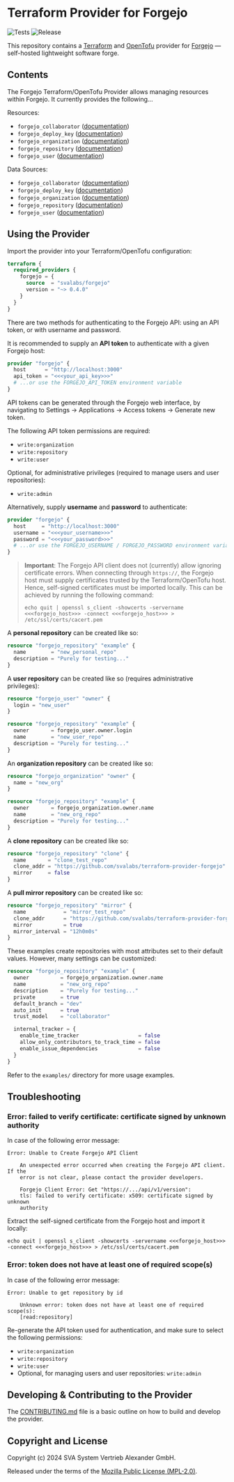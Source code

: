 # Terraform Provider for Forgejo

![Tests](https://github.com/svalabs/terraform-provider-forgejo/actions/workflows/test.yml/badge.svg)
![Release](https://github.com/svalabs/terraform-provider-forgejo/actions/workflows/release.yml/badge.svg)

This repository contains a [Terraform](https://www.terraform.io/) and [OpenTofu](https://opentofu.org/) provider for [Forgejo](https://forgejo.org/) — self-hosted lightweight software forge.

## Contents

The Forgejo Terraform/OpenTofu Provider allows managing resources within Forgejo. It currently provides the following...

Resources:

- `forgejo_collaborator` ([documentation](docs/resources/collaborator.md))
- `forgejo_deploy_key` ([documentation](docs/resources/deploy_key.md))
- `forgejo_organization` ([documentation](docs/resources/organization.md))
- `forgejo_repository` ([documentation](docs/resources/repository.md))
- `forgejo_user` ([documentation](docs/resources/user.md))

Data Sources:

- `forgejo_collaborator` ([documentation](docs/data-sources/collaborator.md))
- `forgejo_deploy_key` ([documentation](docs/data-sources/deploy_key.md))
- `forgejo_organization` ([documentation](docs/data-sources/organization.md))
- `forgejo_repository` ([documentation](docs/data-sources/repository.md))
- `forgejo_user` ([documentation](docs/data-sources/user.md))

## Using the Provider

Import the provider into your Terraform/OpenTofu configuration:

```terraform
terraform {
  required_providers {
    forgejo = {
      source  = "svalabs/forgejo"
      version = "~> 0.4.0"
    }
  }
}
```

There are two methods for authenticating to the Forgejo API: using an API token, or with username and password.

It is recommended to supply an **API token** to authenticate with a given Forgejo host:

```terraform
provider "forgejo" {
  host      = "http://localhost:3000"
  api_token = "<<<your_api_key>>>"
  # ...or use the FORGEJO_API_TOKEN environment variable
}
```

API tokens can be generated through the Forgejo web interface, by navigating to Settings → Applications → Access tokens → Generate new token.

The following API token permissions are required:

- `write:organization`
- `write:repository`
- `write:user`

Optional, for administrative privileges (required to manage users and user repositories):

- `write:admin`

Alternatively, supply **username** and **password** to authenticate:

```terraform
provider "forgejo" {
  host     = "http://localhost:3000"
  username = "<<<your_username>>>"
  password = "<<<your_password>>>"
  # ...or use the FORGEJO_USERNAME / FORGEJO_PASSWORD environment variables
}
```

> **Important**: The Forgejo API client does not (currently) allow ignoring certificate errors.
> When connecting through `https://`, the Forgejo host must supply certificates trusted by the Terraform/OpenTofu host.
> Hence, self-signed certificates must be imported locally.
> This can be achieved by running the following command:
>
> ```shell
> echo quit | openssl s_client -showcerts -servername <<<forgejo_host>>> -connect <<<forgejo_host>>> > /etc/ssl/certs/cacert.pem
> ```

A **personal repository** can be created like so:

```terraform
resource "forgejo_repository" "example" {
  name        = "new_personal_repo"
  description = "Purely for testing..."
}
```

A **user repository** can be created like so (requires administrative privileges):

```terraform
resource "forgejo_user" "owner" {
  login = "new_user"
}

resource "forgejo_repository" "example" {
  owner       = forgejo_user.owner.login
  name        = "new_user_repo"
  description = "Purely for testing..."
}
```

An **organization repository** can be created like so:

```terraform
resource "forgejo_organization" "owner" {
  name = "new_org"
}

resource "forgejo_repository" "example" {
  owner       = forgejo_organization.owner.name
  name        = "new_org_repo"
  description = "Purely for testing..."
}
```

A **clone repository** can be created like so:

```terraform
resource "forgejo_repository" "clone" {
  name       = "clone_test_repo"
  clone_addr = "https://github.com/svalabs/terraform-provider-forgejo"
  mirror     = false
}
```

A **pull mirror repository** can be created like so:

```terraform
resource "forgejo_repository" "mirror" {
  name            = "mirror_test_repo"
  clone_addr      = "https://github.com/svalabs/terraform-provider-forgejo"
  mirror          = true
  mirror_interval = "12h0m0s"
}
```

These examples create repositories with most attributes set to their default values. However, many settings can be customized:

```terraform
resource "forgejo_repository" "example" {
  owner          = forgejo_organization.owner.name
  name           = "new_org_repo"
  description    = "Purely for testing..."
  private        = true
  default_branch = "dev"
  auto_init      = true
  trust_model    = "collaborator"

  internal_tracker = {
    enable_time_tracker                   = false
    allow_only_contributors_to_track_time = false
    enable_issue_dependencies             = false
  }
}
```

Refer to the `examples/` directory for more usage examples.

## Troubleshooting

### Error: failed to verify certificate: certificate signed by unknown authority

In case of the following error message:

```
Error: Unable to Create Forgejo API Client

    An unexpected error occurred when creating the Forgejo API client. If the
    error is not clear, please contact the provider developers.

    Forgejo Client Error: Get "https://.../api/v1/version":
    tls: failed to verify certificate: x509: certificate signed by unknown
    authority
```

Extract the self-signed certificate from the Forgejo host and import it locally:

```shell
echo quit | openssl s_client -showcerts -servername <<<forgejo_host>>> -connect <<<forgejo_host>>> > /etc/ssl/certs/cacert.pem
```

### Error: token does not have at least one of required scope(s)

In case of the following error message:

```
Error: Unable to get repository by id

    Unknown error: token does not have at least one of required scope(s):
    [read:repository]
```

Re-generate the API token used for authentication, and make sure to select the following permissions:

- `write:organization`
- `write:repository`
- `write:user`
- Optional, for managing users and user repositories: `write:admin`

## Developing & Contributing to the Provider

The [CONTRIBUTING.md](CONTRIBUTING.md) file is a basic outline on how to build and develop the provider.

## Copyright and License

Copyright (c) 2024 SVA System Vertrieb Alexander GmbH.

Released under the terms of the [Mozilla Public License (MPL-2.0)](LICENSE).
